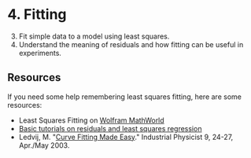 # 4. Fitting

3.	Fit simple data to a model using least squares.
4.	Understand the meaning of residuals and how fitting can be useful in experiments.


## Resources

If you need some help remembering least squares fitting, here are some resources:

- Least Squares Fitting on [Wolfram MathWorld](https://mathworld.wolfram.com/LeastSquaresFitting.html)
- [Basic tutorials on residuals and least squares regression](https://www.khanacademy.org/math/ap-statistics/bivariate-data-ap/xfb5d8e68:residuals/v/regression-residual-intro)
- Ledvij, M. "[Curve Fitting Made Easy](http://physik.uibk.ac.at/hephy/muon/origin_curve_fitting_primer.pdf)." Industrial Physicist 9, 24-27, Apr./May 2003.
